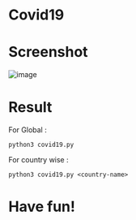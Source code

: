# Covid19


# Screenshot
![image](https://user-images.githubusercontent.com/61041540/86151780-e85c5680-bb1e-11ea-9a84-27daf9348f39.png)


# Result
For Global : 
```
python3 covid19.py
```

For country wise : 
```
python3 covid19.py <country-name>
```

# Have fun!


